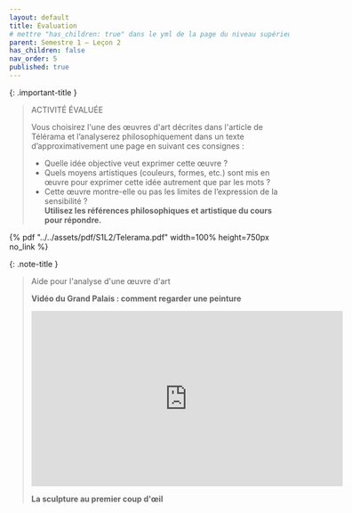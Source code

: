 ```yaml
---
layout: default
title: Évaluation
# mettre "has_children: true" dans le yml de la page du niveau supérieur
parent: Semestre 1 – Leçon 2
has_children: false
nav_order: 5
published: true
---
```




{: .important-title }
>ACTIVITÉ ÉVALUÉE
>
> Vous choisirez l'une des œuvres d'art décrites dans l'article de Télérama et l’analyserez philosophiquement dans un texte d’approximativement une page en suivant ces consignes :
>
>- Quelle idée objective veut exprimer cette œuvre ?
>- Quels moyens artistiques (couleurs, formes, etc.) sont mis en œuvre pour exprimer cette idée autrement que par les mots ?
>- Cette œuvre montre-elle ou pas les limites de l’expression de la sensibilité ?   
**Utilisez les références philosophiques et artistique du cours pour répondre.**

{% pdf "../../assets/pdf/S1L2/Telerama.pdf" width=100% height=750px no_link %}

{: .note-title }
> Aide pour l'analyse d'une œuvre d'art
>
> **Vidéo du Grand Palais : comment regarder une peinture**  
>
> <iframe width="560" height="315" src="https://www.youtube.com/embed/HWYcVc2-kOc?si=nhyuOxU3uX4q0cbS" title="YouTube video player" frameborder="0" allow="accelerometer; autoplay; clipboard-write; encrypted-media; gyroscope; picture-in-picture; web-share" referrerpolicy="strict-origin-when-cross-origin" allowfullscreen></iframe>
>
> **La sculpture au premier coup d'œil**  
